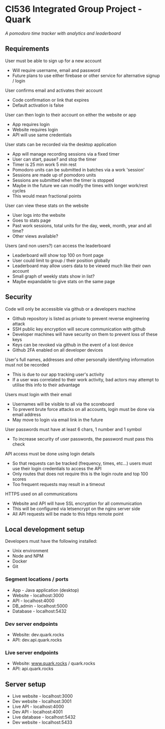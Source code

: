 # CI536 Integrated Group Project - Quark
_A pomodoro time tracker with analytics and leaderboard_

## Requirements

User must be able to sign up for a new account
* Will require username, email and password
* Future plans to use either firebase or other service for alternative signup / login

User confirms email and activates their account
* Code confirmation or link that expires
* Default activation is false

User can then login to their account on either the website or app
* App requires login
* Website requires login
* API will use same credentials

User stats can be recorded via the desktop application
* App will manage recording sessions via a fixed timer
* User can start, pause? and stop the timer
* Timer is 25 min work 5 min rest
* Pomodoro units can be submitted in batches via a work 'session'
* Sessions are made up of pomodoro units
* Sessions are submitted when the timer is stopped
* Maybe in the future we can modify the times with longer work/rest cycles
* This would mean fractional points

User can view these stats on the website
* User logs into the website
* Goes to stats page
* Past work sessions, total units for the day, week, month, year and all time?
* Other views available?

Users (and non users?) can access the leaderboard
* Leaderboard will show top 100 on front page
* User could limit to group / their position globally
* Leaderboard may allow users data to be viewed much like their own account
* Small graph of weekly stats show in list?
* Maybe expandable to give stats on the same page


## Security

Code will only be accessible via github or a developers machine
* Github repository is listed as private to prevent reverse engineering attack
* SSH public key encryption will secure communication with github
* Developer machines will have security on them to prevent loss of these keys
* Keys can be revoked via github in the event of a lost device
* Github 2FA enabled on all developer devices

User's full names, addresses and other personally identifying information must not be recorded
* This is due to our app tracking user's activity
* If a user was correlated to their work activity, bad actors may attempt to utilise this info to their advantage

Users must login with their email
* Usernames will be visible to all via the scoreboard
* To prevent brute force attacks on all accounts, login must be done via email address
* May move to login via email link in the future

User passwords must have at least 6 chars, 1 number and 1 symbol
* To increase security of user passwords, the password must pass this check

API access must be done using login details
* So that requests can be tracked (frequency, times, etc...) users must use their login credentials to access the API
* Only routes that does not require this is the login route and top 100 scores
* Too frequent requests may result in a timeout

HTTPS used on all communications
* Website and API will have SSL encryption for all communication
* This will be configured via letsencrypt on the nginx server side
* All API requests will be made to this https remote point

## Local development setup

Developers must have the following installed:
* Unix environment
* Node and NPM
* Docker
* Git

### Segment locations / ports
* App - Java application (desktop)
* Website - localhost:3000
* API - localhost:4000
* DB_admin - localhost:5000
* Database - localhost:5432

### Dev server endpoints
* Website: dev.quark.rocks
* API: dev.api.quark.rocks

### Live server endpoints
* Website: www.quark.rocks / quark.rocks
* API: api.quark.rocks

## Server setup
* Live website - localhost:3000
* Dev website - localhost:3001
* Live API - localhost:4000
* Dev API - localhost:4001
* Live database - localhost:5432
* Dev website - localhost:5433
